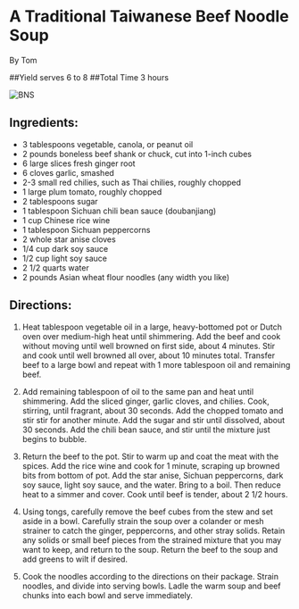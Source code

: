 # A Traditional Taiwanese Beef Noodle Soup
By Tom

##Yield
serves 6 to 8
##Total Time
3 hours

![BNS](http://www.seriouseats.com/recipes/assets_c/2013/12/20131219-taiwan-eats-beef-noodle-soup-finished-thumb-625xauto-374061.jpg)

## Ingredients:
- 3 tablespoons vegetable, canola, or peanut oil
- 2 pounds boneless beef shank or chuck, cut into 1-inch cubes
- 6 large slices fresh ginger root
- 6 cloves garlic, smashed
-	2-3 small red chilies, such as Thai chilies, roughly chopped
- 1 large plum tomato, roughly chopped
- 2 tablespoons sugar
- 1 tablespoon Sichuan chili bean sauce (doubanjiang)
- 1 cup Chinese rice wine
- 1 tablespoon Sichuan peppercorns
- 2 whole star anise cloves
- 1/4 cup dark soy sauce
- 1/2 cup light soy sauce
- 2 1/2 quarts water
- 2 pounds Asian wheat flour noodles (any width you like)

## Directions:

1. Heat tablespoon vegetable oil in a large, heavy-bottomed pot or Dutch oven over medium-high heat until shimmering. Add the beef and cook without moving until well browned on first side, about 4 minutes. Stir and cook until well browned all over, about 10 minutes total. Transfer beef to a large bowl and repeat with 1 more tablespoon oil and remaining beef.


2. Add remaining tablespoon of oil to the same pan and heat until shimmering. Add the sliced ginger, garlic cloves, and chilies. Cook, stirring, until fragrant, about 30 seconds. Add the chopped tomato and stir stir for another minute. Add the sugar and stir until dissolved, about 30 seconds. Add the chili bean sauce, and stir until the mixture just begins to bubble.

3. Return the beef to the pot. Stir to warm up and coat the meat with the spices. Add the rice wine and cook for 1 minute, scraping up browned bits from bottom of pot. Add the star anise, Sichuan peppercorns, dark soy sauce, light soy sauce, and the water. Bring to a boil. Then reduce heat to a simmer and cover. Cook until beef is tender, about 2 1/2 hours.

4. Using tongs, carefully remove the beef cubes from the stew and set aside in a bowl. Carefully strain the soup over a colander or mesh strainer to catch the ginger, peppercorns, and other stray solids. Retain any solids or small beef pieces from the strained mixture that you may want to keep, and return to the soup. Return the beef to the soup and add greens to wilt if desired.

5. Cook the noodles according to the directions on their package. Strain noodles, and divide into serving bowls. Ladle the warm soup and beef chunks into each bowl and serve immediately.
